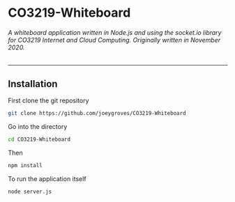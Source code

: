 # CO3219-Whiteboard

###### A whiteboard application written in Node.js and using the socket.io library for CO3219 Internet and Cloud Computing. Originally written in November 2020.
-----------

## Installation
First clone the git repository

```bash
git clone https://github.com/joeygroves/CO3219-Whiteboard
```

Go into the directory

```bash
cd CO3219-Whiteboard
```

Then
```bash
npm install
```

To run the application itself
```bash
node server.js
```

